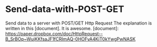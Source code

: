 # Send-data-with-POST-GET
Send data to a server with POST/GET Http Request
The explanation is written in this [document]. It is awesome.
[document]: https://paper.dropbox.com/doc/HttpRequest--B_SrBOp~WujKKfsaJF1fCRImAQ-0HOFyA4KiT0kYwgPwNASK

